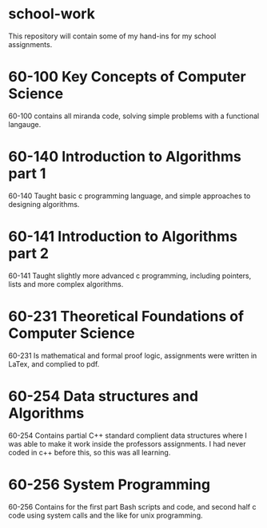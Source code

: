 school-work
===========
This repository will contain some of my hand-ins for my school assignments.

60-100 Key Concepts of Computer Science
==========
60-100 contains all miranda code, solving simple problems with a functional langauge.

60-140 Introduction to Algorithms part 1
==========
60-140 Taught basic c programming language, and simple approaches to designing algorithms.

60-141 Introduction to Algorithms part 2
==========
60-141 Taught slightly more advanced c programming, including pointers, lists and more complex algorithms.

60-231 Theoretical Foundations of Computer Science
==========
60-231 Is mathematical and formal proof logic, assignments were written in LaTex, and complied to pdf.

60-254 Data structures and Algorithms
==========
60-254 Contains partial C++ standard complient data structures where I was able to make it work inside the professors assignments. I had never coded in c++ before this, so this was all learning.

60-256 System Programming
==========
60-256 Contains for the first part Bash scripts and code, and second half c code using system calls and the like for unix programming.
